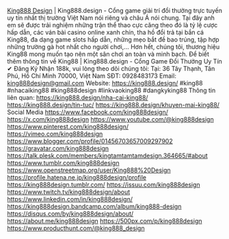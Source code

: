 <a href="https://king888.design/">King888 Design</a> | King888.design - Cổng game giải trí đổi thưởng trực tuyến uy tín nhất thị trường Việt Nam nói riêng và châu Á nói chung. Tại đây anh em sẽ được trải nghiệm những trận thể thao cực căng theo đó là tỷ lệ cược hấp dẫn, các ván bài casino online xanh chín, tha hồ đổi trả tại bắn cá King88, đa dạng game slots hấp dẫn, những mẹo bắt đề bao trúng, tập hợp những trường gà hot nhất cho người chơi,... Hơn hết, chúng tôi, thương hiệu King88 mong muốn tạo nên một sân chơi an toàn và minh bạch.
Để biết thêm thông tin về King88 | King888.design - Cổng Game Đổi Thưởng Uy Tín ✔ Đăng Ký Nhận 188k, vui lòng theo dõi chúng tôi:
Tại: 36 Tây Thạnh, Tân Phú, Hồ Chí Minh 70000, Việt Nam
SĐT: 0928483173
Email: king888design@gmail.com
Website: <a href="https://king888.design/">https://king888.design/</a>
#king88 #nhacaiking88 #king888design #linkvaoking88 #dangkyking88
Thông tin liên quan:
<a href="https://king888.design/nha-cai-king88/">https://king888.design/nha-cai-king88/</a>
<a href="https://king888.design/tin-tuc/">https://king888.design/tin-tuc/</a>
<a href="https://king888.design/khuyen-mai-king88/">https://king888.design/khuyen-mai-king88/</a>
Social Media
<a href="https://www.facebook.com/king888design/">https://www.facebook.com/king888design/</a>
<a href="https://x.com/king888design">https://x.com/king888design</a>
<a href="https://www.youtube.com/@king888design">https://www.youtube.com/@king888design</a>
<a href="https://www.pinterest.com/king888design/">https://www.pinterest.com/king888design/</a>
<a href="https://vimeo.com/king888design">https://vimeo.com/king888design</a>
<a href="https://www.blogger.com/profile/01456703657009297902">https://www.blogger.com/profile/01456703657009297902</a>
<a href="https://gravatar.com/king888design">https://gravatar.com/king888design</a>
<a href="https://talk.plesk.com/members/kingtamtamtamdesign.364665/#about">https://talk.plesk.com/members/kingtamtamtamdesign.364665/#about</a>
<a href="https://www.tumblr.com/king888design">https://www.tumblr.com/king888design</a>
<a href="https://www.openstreetmap.org/user/King888%20Design">https://www.openstreetmap.org/user/King888%20Design</a>
<a href="https://profile.hatena.ne.jp/king888design/profile">https://profile.hatena.ne.jp/king888design/profile</a>
<a href="https://king888design.tumblr.com/">https://king888design.tumblr.com/</a>
<a href="https://issuu.com/king888design">https://issuu.com/king888design</a>
<a href="https://www.twitch.tv/king888design/about">https://www.twitch.tv/king888design/about</a>
<a href="https://www.linkedin.com/in/king888design/">https://www.linkedin.com/in/king888design/</a>
<a href="https://king888design.bandcamp.com/album/king888-design">https://king888design.bandcamp.com/album/king888-design</a>
<a href="https://disqus.com/by/king888design/about/">https://disqus.com/by/king888design/about/</a>
<a href="https://about.me/king888design">https://about.me/king888design</a>
<a href="https://500px.com/p/king888design">https://500px.com/p/king888design</a>
<a href="https://www.producthunt.com/@king888_design">https://www.producthunt.com/@king888_design</a>

